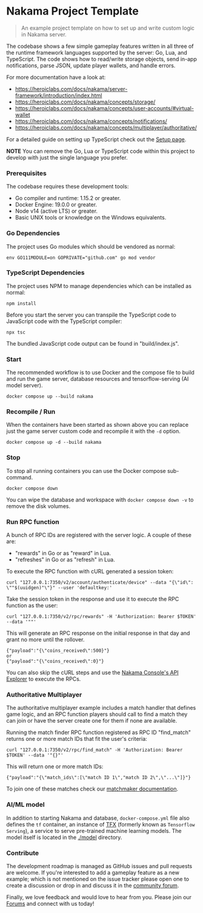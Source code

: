 Nakama Project Template
===

> An example project template on how to set up and write custom logic in Nakama server.

The codebase shows a few simple gameplay features written in all three of the runtime framework languages supported by the server: Go, Lua, and TypeScript. The code shows how to read/write storage objects, send in-app notifications, parse JSON, update player wallets, and handle errors.

For more documentation have a look at:

* https://heroiclabs.com/docs/nakama/server-framework/introduction/index.html
* https://heroiclabs.com/docs/nakama/concepts/storage/
* https://heroiclabs.com/docs/nakama/concepts/user-accounts/#virtual-wallet
* https://heroiclabs.com/docs/nakama/concepts/notifications/
* https://heroiclabs.com/docs/nakama/concepts/multiplayer/authoritative/

For a detailed guide on setting up TypeScript check out the [Setup page](https://heroiclabs.com/docs/nakama/server-framework/typescript-runtime/).

__NOTE__ You can remove the Go, Lua or TypeScript code within this project to develop with just the single language you prefer.

### Prerequisites

The codebase requires these development tools:

* Go compiler and runtime: 1.15.2 or greater.
* Docker Engine: 19.0.0 or greater.
* Node v14 (active LTS) or greater.
* Basic UNIX tools or knowledge on the Windows equivalents.

### Go Dependencies

The project uses Go modules which should be vendored as normal:

```shell
env GO111MODULE=on GOPRIVATE="github.com" go mod vendor
```

### TypeScript Dependencies

The project uses NPM to manage dependencies which can be installed as normal:

```shell
npm install
```

Before you start the server you can transpile the TypeScript code to JavaScript code with the TypeScript compiler:

```shell
npx tsc
```

The bundled JavaScript code output can be found in "build/index.js".

### Start

The recommended workflow is to use Docker and the compose file to build and run the game server, database resources and tensorflow-serving (AI model server).

```shell
docker compose up --build nakama
```

### Recompile / Run

When the containers have been started as shown above you can replace just the game server custom code and recompile it with the `-d` option.

```shell
docker compose up -d --build nakama
```

### Stop

To stop all running containers you can use the Docker compose sub-command.

```shell
docker compose down
```

You can wipe the database and workspace with `docker compose down -v` to remove the disk volumes.

### Run RPC function

A bunch of RPC IDs are registered with the server logic. A couple of these are:

* "rewards" in Go or as "reward" in Lua.
* "refreshes" in Go or as "refresh" in Lua.

To execute the RPC function with cURL generated a session token:

```shell
curl "127.0.0.1:7350/v2/account/authenticate/device" --data "{\"id\": \""$(uuidgen)"\"}" --user 'defaultkey:'
```

Take the session token in the response and use it to execute the RPC function as the user:

```shell
curl "127.0.0.1:7350/v2/rpc/rewards" -H 'Authorization: Bearer $TOKEN' --data '""'
```

This will generate an RPC response on the initial response in that day and grant no more until the rollover.

```
{"payload":"{\"coins_received\":500}"}
or
{"payload":"{\"coins_received\":0}"}
```

You can also skip the cURL steps and use the [Nakama Console's API Explorer](http://127.0.0.1:7351/apiexplorer) to execute the RPCs.

### Authoritative Multiplayer

The authoritative multiplayer example includes a match handler that defines game logic, and an RPC function players should call to find a match they can join or have the server create one for them if none are available.

Running the match finder RPC function registered as RPC ID "find_match" returns one or more match IDs that fit the user's criteria:

```shell
curl "127.0.0.1:7350/v2/rpc/find_match" -H 'Authorization: Bearer $TOKEN' --data '"{}"'
```

This will return one or more match IDs:

```
{"payload":"{\"match_ids\":[\"match ID 1\","match ID 2\",\"...\"]}"}
```

To join one of these matches check our [matchmaker documentation](https://heroiclabs.com/docs/nakama/concepts/multiplayer/matchmaker/#join-a-match).

### AI/ML model

In addition to starting Nakama and database, `docker-compose.yml` file
also defines the `tf` container, an instance of [TFX](https://www.tensorflow.org/tfx) (formerly known as `Tensorflow Serving`), a service to serve
pre-trained machine learning models.
The model itself is located in the [./model](./model) directory.

### Contribute

The development roadmap is managed as GitHub issues and pull requests are welcome. If you're interested to add a gameplay feature as a new example; which is not mentioned on the issue tracker please open one to create a discussion or drop in and discuss it in the [community forum](https://forum.heroiclabs.com).

Finally, we love feedback and would love to hear from you. Please join our [Forums](https://forum.heroiclabs.com/) and connect with us today!
